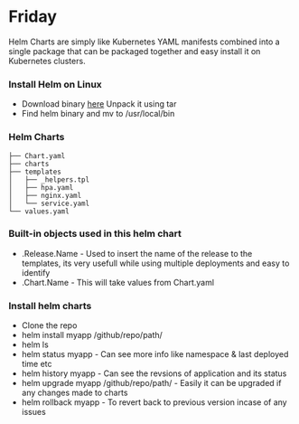 # Friday


Helm Charts are simply like Kubernetes YAML manifests combined into a single package that can be packaged together and easy install it on Kubernetes clusters. 


### Install Helm on Linux

* Download binary [here](https://get.helm.sh/helm-v3.6.1-linux-amd64.tar.gz)
 Unpack it using tar
* Find helm binary and mv to /usr/local/bin

### Helm Charts

```
├── Chart.yaml 
├── charts
├── templates
│   ├── _helpers.tpl
│   ├── hpa.yaml
│   ├── nginx.yaml
│   └── service.yaml
└── values.yaml 
```

### Built-in objects  used in this helm chart

* .Release.Name -  Used to insert the name of the release to the templates, its very usefull while using multiple deployments and easy to identify
* .Chart.Name - This will take values from Chart.yaml 

### Install helm charts

* Clone the repo 
* helm install myapp /github/repo/path/
* helm ls
* helm status myapp - Can see more info like namespace & last deployed time etc
* helm history myapp - Can see the revsions of application and its status
* helm upgrade myapp /github/repo/path/ - Easily it can be upgraded if any changes made to charts
* helm rollback myapp - To revert back to previous version incase of any issues

